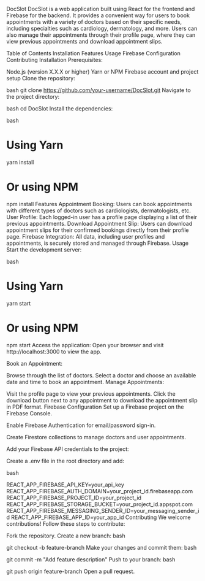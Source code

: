 DocSlot
DocSlot is a web application built using React for the frontend and Firebase for the backend. It provides a convenient way for users to book appointments with a variety of doctors based on their specific needs, including specialties such as cardiology, dermatology, and more. Users can also manage their appointments through their profile page, where they can view previous appointments and download appointment slips.

Table of Contents
Installation
Features
Usage
Firebase Configuration
Contributing
Installation
Prerequisites:

Node.js (version X.X.X or higher)
Yarn or NPM
Firebase account and project setup
Clone the repository:

bash
git clone https://github.com/your-username/DocSlot.git
Navigate to the project directory:

bash
cd DocSlot
Install the dependencies:

bash
# Using Yarn
yarn install

# Or using NPM
npm install
Features
Appointment Booking: Users can book appointments with different types of doctors such as cardiologists, dermatologists, etc.
User Profile: Each logged-in user has a profile page displaying a list of their previous appointments.
Download Appointment Slip: Users can download appointment slips for their confirmed bookings directly from their profile page.
Firebase Integration: All data, including user profiles and appointments, is securely stored and managed through Firebase.
Usage
Start the development server:

bash

# Using Yarn
yarn start

# Or using NPM
npm start
Access the application: Open your browser and visit http://localhost:3000 to view the app.

Book an Appointment:

Browse through the list of doctors.
Select a doctor and choose an available date and time to book an appointment.
Manage Appointments:

Visit the profile page to view your previous appointments.
Click the download button next to any appointment to download the appointment slip in PDF format.
Firebase Configuration
Set up a Firebase project on the Firebase Console.

Enable Firebase Authentication for email/password sign-in.

Create Firestore collections to manage doctors and user appointments.

Add your Firebase API credentials to the project:

Create a .env file in the root directory and add:

bash

REACT_APP_FIREBASE_API_KEY=your_api_key
REACT_APP_FIREBASE_AUTH_DOMAIN=your_project_id.firebaseapp.com
REACT_APP_FIREBASE_PROJECT_ID=your_project_id
REACT_APP_FIREBASE_STORAGE_BUCKET=your_project_id.appspot.com
REACT_APP_FIREBASE_MESSAGING_SENDER_ID=your_messaging_sender_id
REACT_APP_FIREBASE_APP_ID=your_app_id
Contributing
We welcome contributions! Follow these steps to contribute:

Fork the repository.
Create a new branch:
bash

git checkout -b feature-branch
Make your changes and commit them:
bash

git commit -m "Add feature description"
Push to your branch:
bash

git push origin feature-branch
Open a pull request.

